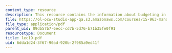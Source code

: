 ```yaml
---
content_type: resource
description: This resource contains the information about budgeting in this course.
file: https://ol-ocw-studio-app-qa.s3.amazonaws.com/courses/15-963-management-accounting-and-control-spring-2007/6dda1d243f6790ad920b2f985a9ed41f_lec19.pdf
file_type: application/pdf
parent_uid: 09db57b7-6ecc-cd7b-5d76-b71b35fe0f91
resourcetype: Document
title: lec19.pdf
uid: 6dda1d24-3f67-90ad-920b-2f985a9ed41f
---
```

